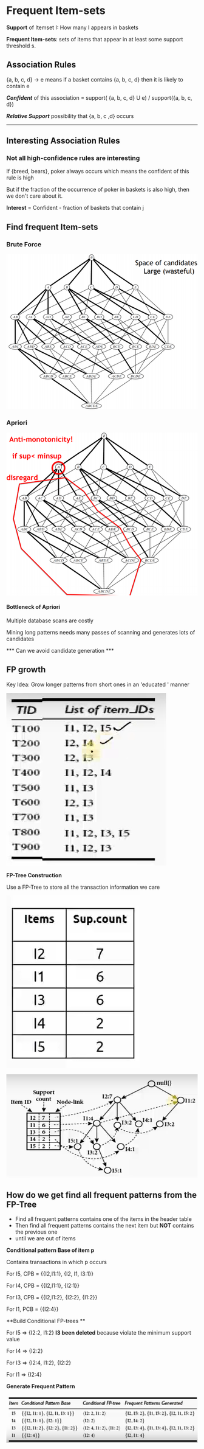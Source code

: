 # Frequent Item-sets

**Support** of Itemset I: How many I appears in baskets

**Frequent Item-sets**:	sets of items that appear in at least some support threshold s.

## Association Rules

{a, b, c, d} -> e means if a basket contains {a, b, c, d} then it is likely to contain e

***Confident*** of this association = support( {a, b, c, d} U e) / support({a, b, c, d})

***Relative Support*** possibility that {a, b, c ,d} occurs

---

## Interesting Association Rules

### Not all high-confidence rules are interesting

If {breed, bears}, poker always occurs which means the confident of this rule is high

But if the fraction of the occurrence of poker in baskets is also high, then we don't care about it.

**Interest** = Confident -  fraction of baskets that contain j 



## Find frequent Item-sets



### Brute Force

![]( https://github.com/ChrisWang10/DataMining/raw/master/img/Frequent_Itemsets_bf.png )

### Apriori

![]( https://github.com/ChrisWang10/DataMining/raw/master/img/Frequent_Itemsets_Aprior.png )



#### Bottleneck of Apriori

 Multiple database scans are costly 

 Mining long patterns needs many passes of scanning and generates lots of candidates  

***  Can we avoid candidate generation  ***



## FP growth

Key Idea: Grow longer patterns from short ones in an 'educated ' manner

![]( https://github.com/ChrisWang10/DataMining/raw/master/img/Frequent_Itemsets_transi.png )

**FP-Tree Construction**

Use a FP-Tree to store all the transaction information we care

![]( https://github.com/ChrisWang10/DataMining/raw/master/img/Frequent_Itemsets_HeaderTable.png )

![]( https://github.com/ChrisWang10/DataMining/raw/master/img/Frequent_Itemsets_FP.png )





## How do we get find all frequent patterns from the FP-Tree 

+ Find all frequent patterns contains one of the items in the header table
+ Then find all frequent patterns contains the next item but **NOT** contains the previous one
+ until we are out of items



**Conditional pattern Base of item p**

Contains transactions in which p occurs

For I5, CPB = {{I2,I1:1}, {I2, I1, I3:1}}

For I4, CPB = {{I2,I1:1}, {I2:1}}

For I3, CPB = {{I2,I1:2}, {I2:2}, {I1:2}}

For I1, PCB = {{I2:4}}



**Build Conditional FP-trees **

For I5 => {I2:2, I1:2}  **I3 been deleted** because violate the minimum support value

For I4 => {I2:2}

For I3 => {I2:4, I1:2}, {I2:2}

For I1 => {I2:4}



**Generate Frequent Pattern**

![](https://github.com/ChrisWang10/DataMining/raw/master/img/Frequent_Itemsets_Cond.png)











